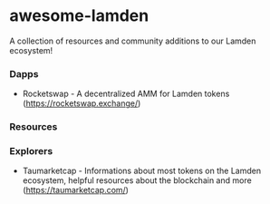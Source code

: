 # awesome-lamden

A collection of resources and community additions to our Lamden ecosystem!

### Dapps

- Rocketswap - A decentralized AMM for Lamden tokens (https://rocketswap.exchange/)

### Resources

### Explorers

- Taumarketcap - Informations about most tokens on the Lamden ecosystem, helpful resources about the blockchain and more (https://taumarketcap.com/)
